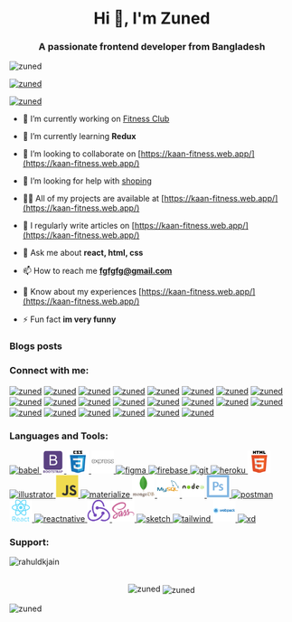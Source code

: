<h1 align="center">Hi 👋, I'm Zuned</h1>
<h3 align="center">A passionate frontend developer from Bangladesh</h3>

<p align="left"> <img src="https://komarev.com/ghpvc/?username=zuned&label=Profile%20views&color=0e75b6&style=flat" alt="zuned" /> </p>

<p align="left"> <a href="https://github.com/ryo-ma/github-profile-trophy"><img src="https://github-profile-trophy.vercel.app/?username=zuned" alt="zuned" /></a> </p>

<p align="left"> <a href="https://twitter.com/zuned" target="blank"><img src="https://img.shields.io/twitter/follow/zuned?logo=twitter&style=for-the-badge" alt="zuned" /></a> </p>

- 🔭 I’m currently working on [Fitness Club](https://kaan-fitness.web.app/)

- 🌱 I’m currently learning **Redux**

- 👯 I’m looking to collaborate on [https://kaan-fitness.web.app/](https://kaan-fitness.web.app/)

- 🤝 I’m looking for help with [shoping](https://kaan-fitness.web.app/)

- 👨‍💻 All of my projects are available at [https://kaan-fitness.web.app/](https://kaan-fitness.web.app/)

- 📝 I regularly write articles on [https://kaan-fitness.web.app/](https://kaan-fitness.web.app/)

- 💬 Ask me about **react, html, css**

- 📫 How to reach me **fgfgfg@gmail.com**

- 📄 Know about my experiences [https://kaan-fitness.web.app/](https://kaan-fitness.web.app/)

- ⚡ Fun fact **im very funny**

### Blogs posts
<!-- BLOG-POST-LIST:START -->
<!-- BLOG-POST-LIST:END -->

<h3 align="left">Connect with me:</h3>
<p align="left">
<a href="https://codepen.io/zuned" target="blank"><img align="center" src="https://raw.githubusercontent.com/rahuldkjain/github-profile-readme-generator/neutral-icons/src/images/icons/Social/codepen.svg" alt="zuned" height="30" width="40" /></a>
<a href="https://dev.to/zuned" target="blank"><img align="center" src="https://cdn.jsdelivr.net/npm/simple-icons@3.0.1/icons/dev-dot-to.svg" alt="zuned" height="30" width="40" /></a>
<a href="https://twitter.com/zuned" target="blank"><img align="center" src="https://raw.githubusercontent.com/rahuldkjain/github-profile-readme-generator/neutral-icons/src/images/icons/Social/twitter.svg" alt="zuned" height="30" width="40" /></a>
<a href="https://linkedin.com/in/zuned" target="blank"><img align="center" src="https://raw.githubusercontent.com/rahuldkjain/github-profile-readme-generator/neutral-icons/src/images/icons/Social/linked-in-alt.svg" alt="zuned" height="30" width="40" /></a>
<a href="https://stackoverflow.com/users/zuned" target="blank"><img align="center" src="https://raw.githubusercontent.com/rahuldkjain/github-profile-readme-generator/neutral-icons/src/images/icons/Social/stack-overflow.svg" alt="zuned" height="30" width="40" /></a>
<a href="https://codesandbox.com/zuned" target="blank"><img align="center" src="https://cdn.jsdelivr.net/npm/simple-icons@3.0.1/icons/codesandbox.svg" alt="zuned" height="30" width="40" /></a>
<a href="https://kaggle.com/zuned" target="blank"><img align="center" src="https://raw.githubusercontent.com/rahuldkjain/github-profile-readme-generator/neutral-icons/src/images/icons/Social/kaggle.svg" alt="zuned" height="30" width="40" /></a>
<a href="https://fb.com/zuned" target="blank"><img align="center" src="https://raw.githubusercontent.com/rahuldkjain/github-profile-readme-generator/neutral-icons/src/images/icons/Social/facebook.svg" alt="zuned" height="30" width="40" /></a>
<a href="https://instagram.com/zuned" target="blank"><img align="center" src="https://raw.githubusercontent.com/rahuldkjain/github-profile-readme-generator/neutral-icons/src/images/icons/Social/instagram.svg" alt="zuned" height="30" width="40" /></a>
<a href="https://dribbble.com/zuned" target="blank"><img align="center" src="https://raw.githubusercontent.com/rahuldkjain/github-profile-readme-generator/neutral-icons/src/images/icons/Social/dribbble.svg" alt="zuned" height="30" width="40" /></a>
<a href="https://www.behance.net/zuned" target="blank"><img align="center" src="https://raw.githubusercontent.com/rahuldkjain/github-profile-readme-generator/neutral-icons/src/images/icons/Social/behance.svg" alt="zuned" height="30" width="40" /></a>
<a href="https://medium.com/zuned" target="blank"><img align="center" src="https://raw.githubusercontent.com/rahuldkjain/github-profile-readme-generator/neutral-icons/src/images/icons/Social/medium.svg" alt="zuned" height="30" width="40" /></a>
<a href="https://www.youtube.com/c/zuned" target="blank"><img align="center" src="https://raw.githubusercontent.com/rahuldkjain/github-profile-readme-generator/neutral-icons/src/images/icons/Social/youtube.svg" alt="zuned" height="30" width="40" /></a>
<a href="https://www.codechef.com/users/zuned" target="blank"><img align="center" src="https://cdn.jsdelivr.net/npm/simple-icons@3.1.0/icons/codechef.svg" alt="zuned" height="30" width="40" /></a>
<a href="https://www.hackerrank.com/zuned" target="blank"><img align="center" src="https://raw.githubusercontent.com/rahuldkjain/github-profile-readme-generator/neutral-icons/src/images/icons/Social/hackerrank.svg" alt="zuned" height="30" width="40" /></a>
<a href="https://codeforces.com/profile/zuned" target="blank"><img align="center" src="https://cdn.jsdelivr.net/npm/simple-icons@3.0.1/icons/codeforces.svg" alt="zuned" height="30" width="40" /></a>
<a href="https://www.leetcode.com/zuned" target="blank"><img align="center" src="https://raw.githubusercontent.com/rahuldkjain/github-profile-readme-generator/neutral-icons/src/images/icons/Social/leet-code.svg" alt="zuned" height="30" width="40" /></a>
<a href="https://www.hackerearth.com/zuned" target="blank"><img align="center" src="https://raw.githubusercontent.com/rahuldkjain/github-profile-readme-generator/neutral-icons/src/images/icons/Social/hackerearth.svg" alt="zuned" height="30" width="40" /></a>
<a href="https://auth.geeksforgeeks.org/user/zuned" target="blank"><img align="center" src="https://raw.githubusercontent.com/rahuldkjain/github-profile-readme-generator/neutral-icons/src/images/icons/Social/geeks-for-geeks.svg" alt="zuned" height="30" width="40" /></a>
<a href="https://www.topcoder.com/members/zuned" target="blank"><img align="center" src="https://cdn.jsdelivr.net/npm/simple-icons@3.0.1/icons/topcoder.svg" alt="zuned" height="30" width="40" /></a>
<a href="https://discord.gg/zuned" target="blank"><img align="center" src="https://raw.githubusercontent.com/rahuldkjain/github-profile-readme-generator/neutral-icons/src/images/icons/Social/discord.svg" alt="zuned" height="30" width="40" /></a>
<a href="/zuned" target="blank"><img align="center" src="https://raw.githubusercontent.com/rahuldkjain/github-profile-readme-generator/neutral-icons/src/images/icons/Social/rss.svg" alt="zuned" height="30" width="40" /></a>
</p>

<h3 align="left">Languages and Tools:</h3>
<p align="left"> <a href="https://babeljs.io/" target="_blank"> <img src="https://www.vectorlogo.zone/logos/babeljs/babeljs-icon.svg" alt="babel" width="40" height="40"/> </a> <a href="https://getbootstrap.com" target="_blank"> <img src="https://raw.githubusercontent.com/devicons/devicon/master/icons/bootstrap/bootstrap-plain-wordmark.svg" alt="bootstrap" width="40" height="40"/> </a> <a href="https://www.w3schools.com/css/" target="_blank"> <img src="https://raw.githubusercontent.com/devicons/devicon/master/icons/css3/css3-original-wordmark.svg" alt="css3" width="40" height="40"/> </a> <a href="https://expressjs.com" target="_blank"> <img src="https://raw.githubusercontent.com/devicons/devicon/master/icons/express/express-original-wordmark.svg" alt="express" width="40" height="40"/> </a> <a href="https://www.figma.com/" target="_blank"> <img src="https://www.vectorlogo.zone/logos/figma/figma-icon.svg" alt="figma" width="40" height="40"/> </a> <a href="https://firebase.google.com/" target="_blank"> <img src="https://www.vectorlogo.zone/logos/firebase/firebase-icon.svg" alt="firebase" width="40" height="40"/> </a> <a href="https://git-scm.com/" target="_blank"> <img src="https://www.vectorlogo.zone/logos/git-scm/git-scm-icon.svg" alt="git" width="40" height="40"/> </a> <a href="https://heroku.com" target="_blank"> <img src="https://www.vectorlogo.zone/logos/heroku/heroku-icon.svg" alt="heroku" width="40" height="40"/> </a> <a href="https://www.w3.org/html/" target="_blank"> <img src="https://raw.githubusercontent.com/devicons/devicon/master/icons/html5/html5-original-wordmark.svg" alt="html5" width="40" height="40"/> </a> <a href="https://www.adobe.com/in/products/illustrator.html" target="_blank"> <img src="https://www.vectorlogo.zone/logos/adobe_illustrator/adobe_illustrator-icon.svg" alt="illustrator" width="40" height="40"/> </a> <a href="https://developer.mozilla.org/en-US/docs/Web/JavaScript" target="_blank"> <img src="https://raw.githubusercontent.com/devicons/devicon/master/icons/javascript/javascript-original.svg" alt="javascript" width="40" height="40"/> </a> <a href="https://materializecss.com/" target="_blank"> <img src="https://raw.githubusercontent.com/prplx/svg-logos/5585531d45d294869c4eaab4d7cf2e9c167710a9/svg/materialize.svg" alt="materialize" width="40" height="40"/> </a> <a href="https://www.mongodb.com/" target="_blank"> <img src="https://raw.githubusercontent.com/devicons/devicon/master/icons/mongodb/mongodb-original-wordmark.svg" alt="mongodb" width="40" height="40"/> </a> <a href="https://www.mysql.com/" target="_blank"> <img src="https://raw.githubusercontent.com/devicons/devicon/master/icons/mysql/mysql-original-wordmark.svg" alt="mysql" width="40" height="40"/> </a> <a href="https://nodejs.org" target="_blank"> <img src="https://raw.githubusercontent.com/devicons/devicon/master/icons/nodejs/nodejs-original-wordmark.svg" alt="nodejs" width="40" height="40"/> </a> <a href="https://www.photoshop.com/en" target="_blank"> <img src="https://raw.githubusercontent.com/devicons/devicon/master/icons/photoshop/photoshop-line.svg" alt="photoshop" width="40" height="40"/> </a> <a href="https://postman.com" target="_blank"> <img src="https://www.vectorlogo.zone/logos/getpostman/getpostman-icon.svg" alt="postman" width="40" height="40"/> </a> <a href="https://reactjs.org/" target="_blank"> <img src="https://raw.githubusercontent.com/devicons/devicon/master/icons/react/react-original-wordmark.svg" alt="react" width="40" height="40"/> </a> <a href="https://reactnative.dev/" target="_blank"> <img src="https://reactnative.dev/img/header_logo.svg" alt="reactnative" width="40" height="40"/> </a> <a href="https://redux.js.org" target="_blank"> <img src="https://raw.githubusercontent.com/devicons/devicon/master/icons/redux/redux-original.svg" alt="redux" width="40" height="40"/> </a> <a href="https://sass-lang.com" target="_blank"> <img src="https://raw.githubusercontent.com/devicons/devicon/master/icons/sass/sass-original.svg" alt="sass" width="40" height="40"/> </a> <a href="https://www.sketch.com/" target="_blank"> <img src="https://www.vectorlogo.zone/logos/sketchapp/sketchapp-icon.svg" alt="sketch" width="40" height="40"/> </a> <a href="https://tailwindcss.com/" target="_blank"> <img src="https://www.vectorlogo.zone/logos/tailwindcss/tailwindcss-icon.svg" alt="tailwind" width="40" height="40"/> </a> <a href="https://webpack.js.org" target="_blank"> <img src="https://raw.githubusercontent.com/devicons/devicon/d00d0969292a6569d45b06d3f350f463a0107b0d/icons/webpack/webpack-original-wordmark.svg" alt="webpack" width="40" height="40"/> </a> <a href="https://www.adobe.com/products/xd.html" target="_blank"> <img src="https://cdn.worldvectorlogo.com/logos/adobe-xd.svg" alt="xd" width="40" height="40"/> </a> </p>

<h3 align="left">Support:</h3>
<p><a href="https://www.buymeacoffee.com/rahuldkjain"> <img align="left" src="https://cdn.buymeacoffee.com/buttons/v2/default-yellow.png" height="50" width="210" alt="rahuldkjain" /></a></p><br><br>

<p><img align="left" src="https://github-readme-stats.vercel.app/api/top-langs?username=zuned&show_icons=true&locale=en&layout=compact" alt="zuned" /></p>

<p>&nbsp;<img align="center" src="https://github-readme-stats.vercel.app/api?username=zuned&show_icons=true&locale=en" alt="zuned" /></p>

<p><img align="center" src="https://github-readme-streak-stats.herokuapp.com/?user=zuned&" alt="zuned" /></p>
